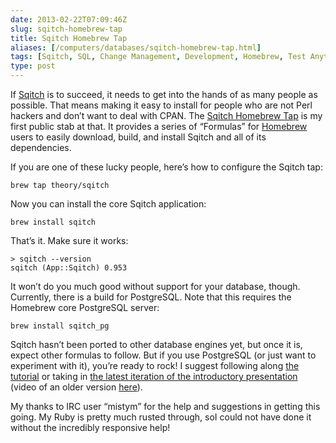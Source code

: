 ```yaml
--- 
date: 2013-02-22T07:09:46Z
slug: sqitch-homebrew-tap
title: Sqitch Homebrew Tap
aliases: [/computers/databases/sqitch-homebrew-tap.html]
tags: [Sqitch, SQL, Change Management, Development, Homebrew, Test Anything Protocol, macOS]
type: post
---
```


If [Sqitch] is to succeed, it needs to get into the hands of as many people as
possible. That means making it easy to install for people who are not Perl
hackers and don’t want to deal with CPAN. The [Sqitch Homebrew Tap] is my first
public stab at that. It provides a series of “Formulas” for [Homebrew] users to
easily download, build, and install Sqitch and all of its dependencies.

If you are one of these lucky people, here’s how to configure the Sqitch tap:

    brew tap theory/sqitch

Now you can install the core Sqitch application:

    brew install sqitch

That’s it. Make sure it works:

    > sqitch --version
    sqitch (App::Sqitch) 0.953

It won’t do you much good without support for your database, though. Currently,
there is a build for PostgreSQL. Note that this requires the Homebrew core
PostgreSQL server:

    brew install sqitch_pg

Sqitch hasn’t been ported to other database engines yet, but once it is, expect
other formulas to follow. But if you use PostgreSQL (or just want to experiment
with it), you’re ready to rock! I suggest following along [the tutorial] or
taking in [the latest iteration of the introductory presentation] (video of an
older version [here]).

My thanks to IRC user “mistym” for the help and suggestions in getting this
going. My Ruby is pretty much rusted through, soI could not have done it without
the incredibly responsive help!

  [Sqitch]: http://sqitch.org/ "Sqitch: Sane database schema change management"
  [Sqitch Homebrew Tap]: https://github.com/theory/homebrew-sqitch
  [Homebrew]: http://mxcl.github.com/homebrew/
  [the tutorial]: https://github.com/theory/sqitch/blob/master/lib/sqitchtutorial.pod
  [the latest iteration of the introductory presentation]: https://speakerdeck.com/theory/sane-database-change-management-with-sqitch
  [here]: https://vimeo.com/50104469
